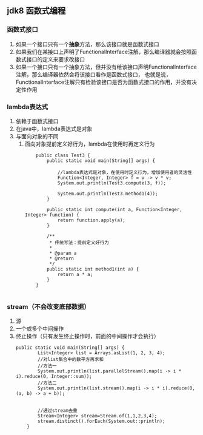 ## jdk8 函数式编程

### 函数式接口
1. 如果一个接口只有一个**抽象**方法，那么该接口就是函数式接口
2. 如果我们在某接口上声明了FunctionalInterface注解，那么编译器就会按照函数式接口的定义来要求改接口
3. 如果一个接口只有一个抽象方法，但并没有给该接口声明FunctionalInterface注解，那么编译器依然会将该接口看作是函数式接口，
也就是说，FunctionalInterface注解只有检验该接口是否为函数式接口的作用，并没有决定性作用

### lambda表达式
1. 依赖于函数式接口
2. 在java中，lambda表达式是对象
3. 与面向对象的不同
   1. 面向对象提前定义好行为，lambda在使用时再定义行为
       ```
           public class Test3 {
               public static void main(String[] args) {
           
                   //lambda表达式是对象，在使用时定义行为，增加使用者的灵活性
                   Function<Integer, Integer> f = v -> v * v;
                   System.out.println(Test3.compute(3, f));
           
                   System.out.println(Test3.method1(4));
               }
           
               public static int compute(int a, Function<Integer, Integer> function) {
                   return function.apply(a);
               }
           
               /**
                * 传统写法：提前定义好行为
                *
                * @param a
                * @return
                */
               public static int method1(int a) {
                   return a * a;
               }
           }
        
       ```
      
### stream（不会改变底部数据）
1. 源
2. 一个或多个中间操作
3. 终止操作（只有发生终止操作时，前面的中间操作才会执行）
   ```
   public static void main(String[] args) {
           List<Integer> list = Arrays.asList(1, 2, 3, 4);
           //对list集合中的数平方再求和
           //方法一
           System.out.println(list.parallelStream().map(i -> i * i).reduce(0, Integer::sum));
           //方法二
           System.out.println(list.stream().map(i -> i * i).reduce(0, (a, b) -> a + b));
   
   
           //通过stream去重
           Stream<Integer> stream=Stream.of(1,1,2,3,4);
           stream.distinct().forEach(System.out::println);
       }
   ```
   
   